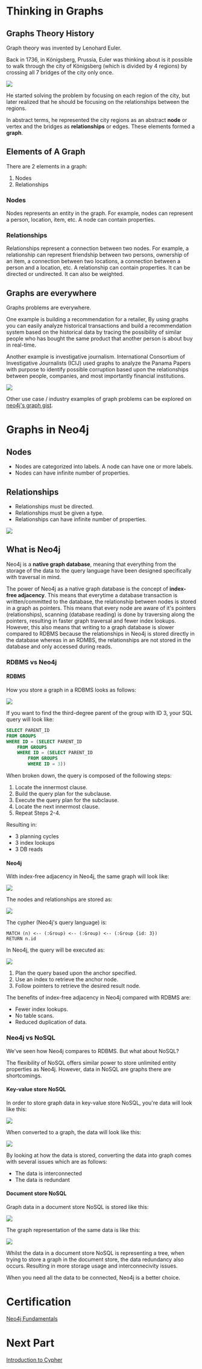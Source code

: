 # Thinking in Graphs

## Graphs Theory History

Graph theory was invented by Lenohard Euler.

Back in 1736, in Königsberg, Prussia, Euler was thinking about is it possible to walk through the city of Königsberg (which is divided by 4 regions) by crossing all 7 bridges of the city only once.

![](https://graphacademy.neo4j.com/courses/neo4j-fundamentals/1-graph-thinking/1-seven-bridges/images/7-bridges.jpg)

He started solving the problem by focusing on each region of the city, but later realized that he should be focusing on the relationships between the regions.

In abstract terms, he represented the city regions as an abstract **node** or vertex and the bridges as **relationships** or edges. These elements formed a **graph**.

## Elements of A Graph

There are 2 elements in a graph:

1. Nodes
2. Relationships

### Nodes

Nodes represents an entity in the graph. For example, nodes can represent a person, location, item, etc. A node can contain properties.

### Relationships

Relationships represent a connection between two nodes. For example, a relationship can represent friendship between two persons, ownership of an item, a connection between two locations, a connection between a person and a location, etc. A relationship can contain properties. It can be directed or undirected. It can also be weighted.

## Graphs are everywhere

Graphs problems are everywhere. 

One example is building a recommendation for a retailer, By using graphs you can easily analyze historical transactions and build a recommendation system based on the historical data by tracing the possibility of similar people who has bought the same product that another person is about buy in real-time.

Another example is investigative journalism. International Consortium of Investigative Journalists (ICIJ) used graphs to analyze the Panama Papers with purpose to identify possible corruption based upon the relationships between people, companies, and most importantly financial institutions. 

![](https://graphacademy.neo4j.com/courses/neo4j-fundamentals/1-graph-thinking/4-graphs-are-everywhere/images/panama-papers-graphgist.png)

Other use case / industry examples of graph problems can be explored on [neo4j's graph gist](https://neo4j.com/graphgists/).

# Graphs in Neo4j

## Nodes

- Nodes are categorized into labels. A node can have one or more labels.
- Nodes can have infinite number of properties.

## Relationships

- Relationships must be directed.
- Relationships must be given a type.
- Relationships can have infinite number of properties.

![](https://graphacademy.neo4j.com/courses/neo4j-fundamentals/2-property-graphs/1-property-graph/images/relationship-properties.jpg)

## What is Neo4j

Neo4j is a **native graph database**, meaning that everything from the storage of the data to the query language have been designed specifically with traversal in mind.

The power of Neo4j as a native graph database is the concept of **index-free adjacency**. This means that everytime a database transaction is written/committed to the database, the relationship between nodes is stored in a graph as pointers. This means that every node are aware of it's pointers (relationships), scanning (database reading) is done by traversing along the pointers, resulting in faster graph traversal and fewer index lookups. However, this also means that writing to a graph database is slower compared to RDBMS because the relationships in Neo4j is stored directly in the database whereas in an RDMBS, the relationships are not stored in the database and only accessed during reads.

### RDBMS vs Neo4j

#### RDBMS

How you store a graph in a RDBMS looks as follows:

![](https://graphacademy.neo4j.com/courses/neo4j-fundamentals/2-property-graphs/2-native-graph/images/RelationalTable1.png)

If you want to find the third-degree parent of the group with ID 3, your SQL query will look like:

```SQL
SELECT PARENT_ID
FROM GROUPS
WHERE ID = (SELECT PARENT_ID
    FROM GROUPS
    WHERE ID = (SELECT PARENT_ID
        FROM GROUPS
        WHERE ID = 3))
```

When broken down, the query is composed of the following steps:

1. Locate the innermost clause.
2. Build the query plan for the subclause.
3. Execute the query plan for the subclause.
4. Locate the next innermost clause.
5. Repeat Steps 2-4.

Resulting in:

- 3 planning cycles
- 3 index lookups
- 3 DB reads

#### Neo4j

With index-free adjacency in Neo4j, the same graph will look like:

![](https://graphacademy.neo4j.com/courses/neo4j-fundamentals/2-property-graphs/2-native-graph/images/IFA-1-new.png)

The nodes and relationships are stored as:

![](https://graphacademy.neo4j.com/courses/neo4j-fundamentals/2-property-graphs/2-native-graph/images/IFA-2-new.png)

The cypher (Neo4j's query language) is:

```cypher
MATCH (n) <-- (:Group) <-- (:Group) <-- (:Group {id: 3})
RETURN n.id
```

In Neo4j, the query will be executed as:

![](https://graphacademy.neo4j.com/courses/neo4j-fundamentals/2-property-graphs/2-native-graph/images/IFA-3-new.png)

1. Plan the query based upon the anchor specified.
2. Use an index to retrieve the anchor node.
3. Follow pointers to retrieve the desired result node.

The benefits of index-free adjacency in Neo4j compared with RDBMS are:

- Fewer index lookups.
- No table scans.
- Reduced duplication of data.

### Neo4j vs NoSQL

We've seen how Neo4j compares to RDBMS. But what about NoSQL?

The flexibility of NoSQL offers similar power to store unlimited entity properties as Neo4j. However, data in NoSQL are graphs there are shortcomings.

#### Key-value store NoSQL

In order to store graph data in key-value store NoSQL, you're data will look like this:

![](https://graphacademy.neo4j.com/courses/neo4j-fundamentals/2-property-graphs/3-rdbms-to-graph/images/key_value_model.jpg)

When converted to a graph, the data will look like this:

![](https://graphacademy.neo4j.com/courses/neo4j-fundamentals/2-property-graphs/3-rdbms-to-graph/images/key_value_as_graph.jpg)

By looking at how the data is stored, converting the data into graph comes with several issues which are as follows:

- The data is interconnected
- The data is redundant

#### Document store NoSQL

Graph data in a document store NoSQL is stored like this:

![](https://graphacademy.neo4j.com/courses/neo4j-fundamentals/2-property-graphs/3-rdbms-to-graph/images/document_model.jpg)

The graph representation of the same data is like this:

![](https://graphacademy.neo4j.com/courses/neo4j-fundamentals/2-property-graphs/3-rdbms-to-graph/images/document_as_graph.jpg)

Whilst the data in a document store NoSQL is representing a tree, when trying to store a graph in the document store, the data redundancy also occurs. Resulting in more storage usage and interconnecivity issues. 

When you need all the data to be connected, Neo4j is a better choice.

# Certification

[Neo4j Fundamentals](https://graphacademy.neo4j.com/u/0b1bed14-3f76-40ad-9442-046ec8b1274b/neo4j-fundamentals)

# Next Part

[Introduction to Cypher](fundamentals/checkpoint-2-and-3-cypher.md)